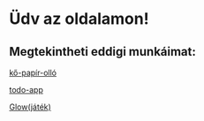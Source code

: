 # Üdv az oldalamon!

## Megtekintheti eddigi munkáimat:

[kő-papír-olló](https://tamaspeto1234.github.io/ko-papir-ollo/)

[todo-app](https://tamaspeto1234.github.io/hooks-todo-app/)

[Glow(játék)](https://tamaspeto1234.github.io/glow/)

